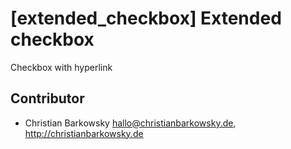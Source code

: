 # [extended_checkbox] Extended checkbox

Checkbox with hyperlink


## Contributor

* Christian Barkowsky <hallo@christianbarkowsky.de>, http://christianbarkowsky.de
